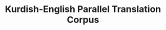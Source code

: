 ---
title: "Kurdish-English Parallel Translation Corpus"
publishedDate: "2023-05-08"
mainPaperId: "paper-2"
paperIds: ["paper-2"]
githubUrl: "https://github.com/kailab/kurdish-english-parallel"
description: "High-quality parallel corpus containing 500,000 sentence pairs for Kurdish-English translation, covering multiple domains and ensuring balanced representation of both Sorani and Kurmanji dialects."
structure: "Tab-separated files with aligned sentences, Metadata including domain tags and quality scores, Source attribution files"
cite: "Salim, N., & Rashid, L. (2023). Kurdish-English Parallel Translation Corpus. KaiLab Research Data Repository. https://doi.org/10.5281/kurd-en-parallel.v1"
size: "450 MB"
license: "CC BY-SA 4.0"
format: ["TSV", "JSON"]
languages: ["Kurdish (Sorani)", "Kurdish (Kurmanji)", "English"]
domain: "Translation"
organizationIds: [1, 5]
draft: false
--- 